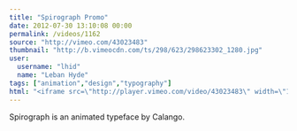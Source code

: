 ```yaml
---
title: "Spirograph Promo"
date: 2012-07-30 13:10:08 00:00
permalink: /videos/1162
source: "http://vimeo.com/43023483"
thumbnail: "http://b.vimeocdn.com/ts/298/623/298623302_1280.jpg"
user:
  username: "lhid"
  name: "Leban Hyde"
tags: ["animation","design","typography"]
html: "<iframe src=\"http://player.vimeo.com/video/43023483\" width=\"1280\" height=\"720\" frameborder=\"0\" webkitAllowFullScreen mozallowfullscreen allowFullScreen></iframe>"
---
```


Spirograph is an animated typeface by Calango.